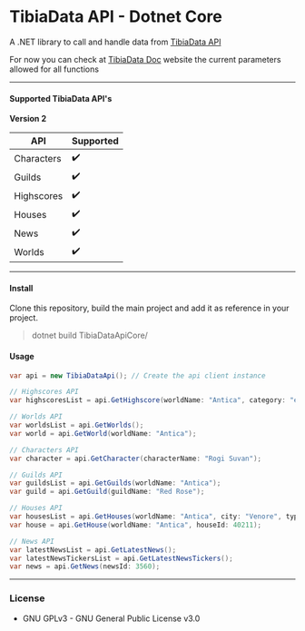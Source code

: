 
# TibiaData API - Dotnet Core

A .NET library to call and handle data from [TibiaData API](http://tibiadata.com/)

For now you can check at [TibiaData Doc](https://tibiadata.com/doc-api-v2/) website the current parameters allowed for all functions

___

#### Supported TibiaData API's

**Version 2**

|API|Supported|
|---|---|
|Characters|:heavy_check_mark:|
|Guilds|:heavy_check_mark:|
|Highscores|:heavy_check_mark:|
|Houses|:heavy_check_mark:|
|News|:heavy_check_mark:|
|Worlds|:heavy_check_mark:|

___

#### Install

Clone this repository, build the main project and add it as reference in your project.

> dotnet build TibiaDataApiCore/

#### Usage

```C#
var api = new TibiaDataApi(); // Create the api client instance

// Highscores API
var highscoresList = api.GetHighscore(worldName: "Antica", category: "experience", vocation: "knight");

// Worlds API
var worldsList = api.GetWorlds();
var world = api.GetWorld(worldName: "Antica");

// Characters API
var character = api.GetCharacter(characterName: "Rogi Suvan");

// Guilds API
var guildsList = api.GetGuilds(worldName: "Antica");
var guild = api.GetGuild(guildName: "Red Rose");

// Houses API
var housesList = api.GetHouses(worldName: "Antica", city: "Venore", type: "houses");
var house = api.GetHouse(worldName: "Antica", houseId: 40211);

// News API
var latestNewsList = api.GetLatestNews();
var latestNewsTickersList = api.GetLatestNewsTickers();
var news = api.GetNews(newsId: 3560);
```

___

### License
- GNU GPLv3 - GNU General Public License v3.0